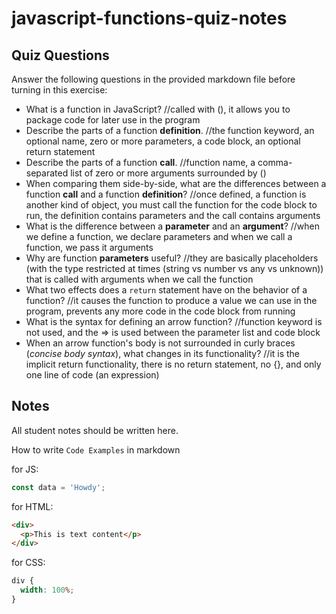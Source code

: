 # javascript-functions-quiz-notes

## Quiz Questions

Answer the following questions in the provided markdown file before turning in this exercise:

- What is a function in JavaScript?
  //called with (), it allows you to package code for later use in the program
- Describe the parts of a function **definition**.
  //the function keyword, an optional name, zero or more parameters, a code block, an optional return statement
- Describe the parts of a function **call**.
  //function name, a comma-separated list of zero or more arguments surrounded by ()
- When comparing them side-by-side, what are the differences between a function **call** and a function **definition**?
  //once defined, a function is another kind of object, you must call the function for the code block to run, the definition contains parameters and the call contains arguments
- What is the difference between a **parameter** and an **argument**?
  //when we define a function, we declare parameters and when we call a function, we pass it arguments
- Why are function **parameters** useful?
  //they are basically placeholders (with the type restricted at times (string vs number vs any vs unknown)) that is called with arguments when we call the function
- What two effects does a `return` statement have on the behavior of a function?
  //it causes the function to produce a value we can use in the program, prevents any more code in the code block from running
- What is the syntax for defining an arrow function?
  //function keyword is not used, and the => is used between the parameter list and code block
- When an arrow function's body is not surrounded in curly braces (_concise body syntax_), what changes in its functionality?
  //it is the implicit return functionality, there is no return statement, no {}, and only one line of code (an expression)

## Notes

All student notes should be written here.

How to write `Code Examples` in markdown

for JS:

```javascript
const data = 'Howdy';
```

for HTML:

```html
<div>
  <p>This is text content</p>
</div>
```

for CSS:

```css
div {
  width: 100%;
}
```
